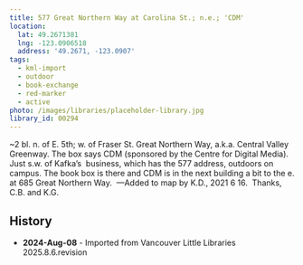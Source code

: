 ```yaml
---
title: 577 Great Northern Way at Carolina St.; n.e.; 'CDM'
location:
  lat: 49.2671381
  lng: -123.0906518
  address: '49.2671, -123.0907'
tags:
  - kml-import
  - outdoor
  - book-exchange
  - red-marker
  - active
photo: /images/libraries/placeholder-library.jpg
library_id: 00294
---
```

~2 bl. n. of E. 5th; w. of Fraser St.
	Great Northern Way, a.k.a. Central Valley Greenway. The box says CDM (sponsored by the Centre for Digital Media). Just s.w. of Kafka’s 
	business, which has the 577 address, outdoors on campus. The book box is there 	and CDM is in the next building a bit to the e. at 685 Great Northern Way. 
—Added to map by K.D., 2021 6 16.  
Thanks, C.B. and K.G.

## History
- **2024-Aug-08** - Imported from Vancouver Little Libraries 2025.8.6.revision
